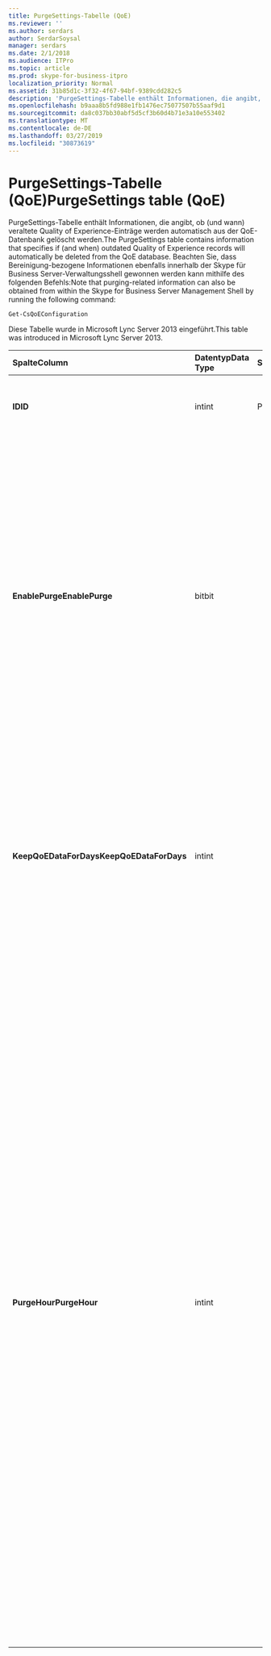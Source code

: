 ```yaml
---
title: PurgeSettings-Tabelle (QoE)
ms.reviewer: ''
ms.author: serdars
author: SerdarSoysal
manager: serdars
ms.date: 2/1/2018
ms.audience: ITPro
ms.topic: article
ms.prod: skype-for-business-itpro
localization_priority: Normal
ms.assetid: 31b85d1c-3f32-4f67-94bf-9389cdd282c5
description: 'PurgeSettings-Tabelle enthält Informationen, die angibt, ob (und wann) veraltete Quality of Experience-Einträge werden automatisch aus der QoE-Datenbank gelöscht werden. Beachten Sie, dass Bereinigung-bezogene Informationen ebenfalls innerhalb der Skype für Business Server-Verwaltungsshell gewonnen werden kann mithilfe des folgenden Befehls:'
ms.openlocfilehash: b9aaa8b5fd988e1fb1476ec75077507b55aaf9d1
ms.sourcegitcommit: da8c037bb30abf5d5cf3b60d4b71e3a10e553402
ms.translationtype: MT
ms.contentlocale: de-DE
ms.lasthandoff: 03/27/2019
ms.locfileid: "30873619"
---
```

# <a name="purgesettings-table-qoe"></a><span data-ttu-id="9af84-104">PurgeSettings-Tabelle (QoE)</span><span class="sxs-lookup"><span data-stu-id="9af84-104">PurgeSettings table (QoE)</span></span>
 
<span data-ttu-id="9af84-105">PurgeSettings-Tabelle enthält Informationen, die angibt, ob (und wann) veraltete Quality of Experience-Einträge werden automatisch aus der QoE-Datenbank gelöscht werden.</span><span class="sxs-lookup"><span data-stu-id="9af84-105">The PurgeSettings table contains information that specifies if (and when) outdated Quality of Experience records will automatically be deleted from the QoE database.</span></span> <span data-ttu-id="9af84-106">Beachten Sie, dass Bereinigung-bezogene Informationen ebenfalls innerhalb der Skype für Business Server-Verwaltungsshell gewonnen werden kann mithilfe des folgenden Befehls:</span><span class="sxs-lookup"><span data-stu-id="9af84-106">Note that purging-related information can also be obtained from within the Skype for Business Server Management Shell by running the following command:</span></span>
  
```
Get-CsQoEConfiguration
```

<span data-ttu-id="9af84-107">Diese Tabelle wurde in Microsoft Lync Server 2013 eingeführt.</span><span class="sxs-lookup"><span data-stu-id="9af84-107">This table was introduced in Microsoft Lync Server 2013.</span></span>
  
|<span data-ttu-id="9af84-108">**Spalte**</span><span class="sxs-lookup"><span data-stu-id="9af84-108">**Column**</span></span>|<span data-ttu-id="9af84-109">**Datentyp**</span><span class="sxs-lookup"><span data-stu-id="9af84-109">**Data Type**</span></span>|<span data-ttu-id="9af84-110">**Schlüssel/Index**</span><span class="sxs-lookup"><span data-stu-id="9af84-110">**Key/Index**</span></span>|<span data-ttu-id="9af84-111">**Details**</span><span class="sxs-lookup"><span data-stu-id="9af84-111">**Details**</span></span>|
|:-----|:-----|:-----|:-----|
|<span data-ttu-id="9af84-112">**ID**</span><span class="sxs-lookup"><span data-stu-id="9af84-112">**ID**</span></span> <br/> |<span data-ttu-id="9af84-113">int</span><span class="sxs-lookup"><span data-stu-id="9af84-113">int</span></span>  <br/> |<span data-ttu-id="9af84-114">Primary</span><span class="sxs-lookup"><span data-stu-id="9af84-114">Primary</span></span>  <br/> |<span data-ttu-id="9af84-115">Eindeutiger Bezeichner für die Auflistung von QoE-löscheinstellungen.</span><span class="sxs-lookup"><span data-stu-id="9af84-115">Unique identifier for the collection of QoE purge settings.</span></span>  <br/> |
|<span data-ttu-id="9af84-116">**EnablePurge**</span><span class="sxs-lookup"><span data-stu-id="9af84-116">**EnablePurge**</span></span> <br/> |<span data-ttu-id="9af84-117">bit</span><span class="sxs-lookup"><span data-stu-id="9af84-117">bit</span></span>  <br/> ||<span data-ttu-id="9af84-118">Bei Festlegung auf "true" (1) Microsoft Lync Server 2013 in regelmäßigen Abständen veraltete Einträge aus der QoE-Datenbank endgültig gelöscht werden.</span><span class="sxs-lookup"><span data-stu-id="9af84-118">When set to True (1) Microsoft Lync Server 2013 will periodically purge outdated records from the QoE database.</span></span> <span data-ttu-id="9af84-119">Bereinigung wird täglich um die durch die Einstellung der PurgeHour Tome stattfinden.</span><span class="sxs-lookup"><span data-stu-id="9af84-119">Purging will take place each day at the tome specified by the PurgeHour setting.</span></span> <span data-ttu-id="9af84-120">Wenn es sich bei Festlegung auf False (0), klicken Sie dann Datensätze nicht automatisch aus der Datenbank gelöscht.</span><span class="sxs-lookup"><span data-stu-id="9af84-120">If set to False (0) then records will not be automatically purged from the database.</span></span> <span data-ttu-id="9af84-121">Der Standardwert lautet „True“.</span><span class="sxs-lookup"><span data-stu-id="9af84-121">The default value is True.</span></span>  <br/> |
|<span data-ttu-id="9af84-122">**KeepQoEDataForDays**</span><span class="sxs-lookup"><span data-stu-id="9af84-122">**KeepQoEDataForDays**</span></span> <br/> |<span data-ttu-id="9af84-123">int</span><span class="sxs-lookup"><span data-stu-id="9af84-123">int</span></span>  <br/> ||<span data-ttu-id="9af84-124">Gibt das Alter der QoE-Datensätze (in Tagen), die aus der Datenbank gelöscht werden: Wenn der Löschvorgang aktiviert ist, QoE-Datensätze, die älter sind als dieser Wert aus der Datenbank entfernt.</span><span class="sxs-lookup"><span data-stu-id="9af84-124">Specifies the age of QoE records (in days) that will be purged from the database: if purging is enabled, QoE records older than this value will be removed from the database.</span></span> <span data-ttu-id="9af84-125">Der Standardwert beträgt 60 Tage.</span><span class="sxs-lookup"><span data-stu-id="9af84-125">The default value is 60 days.</span></span>  <br/> |
|<span data-ttu-id="9af84-126">**PurgeHour**</span><span class="sxs-lookup"><span data-stu-id="9af84-126">**PurgeHour**</span></span> <br/> |<span data-ttu-id="9af84-127">int</span><span class="sxs-lookup"><span data-stu-id="9af84-127">int</span></span>  <br/> ||<span data-ttu-id="9af84-128">Gibt die lokale Uhrzeit bei der Datenbank stattfinden soll.</span><span class="sxs-lookup"><span data-stu-id="9af84-128">Specifies the local time of day when database purging will take place.</span></span> <span data-ttu-id="9af84-129">Die Uhrzeit wird im 24-Stunden-Format angegeben, wobei Mitternacht (12:00 AM) durch 0 und 11:00 PM durch 23 dargestellt wird.</span><span class="sxs-lookup"><span data-stu-id="9af84-129">The time of day is specified using a 24-hour clock, with 0 representing midnight (12:00 AM) and 23 representing 11:00 PM.</span></span> <span data-ttu-id="9af84-130">Beachten Sie, dass Sie nur die Stunde des Tages angeben können: ein Wert von 10 (das angibt, 10:00 Uhr) ist zulässig, aber der Wert 10:30 10.5 (das angibt, 10:30 Uhr) ist nicht zulässig.</span><span class="sxs-lookup"><span data-stu-id="9af84-130">Note that you can only specify the hour of the day: a value of 10 (indicating 10:00 AM) is allowed, but a value of 10:30 of 10.5 (indicating 10:30 AM) is not allowed.</span></span> <span data-ttu-id="9af84-131">Der Standardwert ist 1 (1:00 Uhr).</span><span class="sxs-lookup"><span data-stu-id="9af84-131">The default value is 1 (1:00 AM).</span></span> <span data-ttu-id="9af84-132">Gibt die lokale Uhrzeit bei der Datenbank stattfinden soll.</span><span class="sxs-lookup"><span data-stu-id="9af84-132">Specifies the local time of day when database purging will take place.</span></span> <span data-ttu-id="9af84-133">Die Uhrzeit wird im 24-Stunden-Format angegeben, wobei Mitternacht (12:00 AM) durch 0 und 11:00 PM durch 23 dargestellt wird.</span><span class="sxs-lookup"><span data-stu-id="9af84-133">The time of day is specified using a 24-hour clock, with 0 representing midnight (12:00 AM) and 23 representing 11:00 PM.</span></span> <span data-ttu-id="9af84-134">Beachten Sie, dass Sie nur die Stunde des Tages angeben können: ein Wert von 10 (das angibt, 10:00 Uhr) ist zulässig, aber der Wert 10:30 10.5 (das angibt, 10:30 Uhr) ist nicht zulässig.</span><span class="sxs-lookup"><span data-stu-id="9af84-134">Note that you can only specify the hour of the day: a value of 10 (indicating 10:00 AM) is allowed, but a value of 10:30 of 10.5 (indicating 10:30 AM) is not allowed.</span></span> <span data-ttu-id="9af84-135">Der Standardwert ist 1 (1:00 Uhr).</span><span class="sxs-lookup"><span data-stu-id="9af84-135">The default value is 1 (1:00 AM).</span></span>  <br/> |
   

